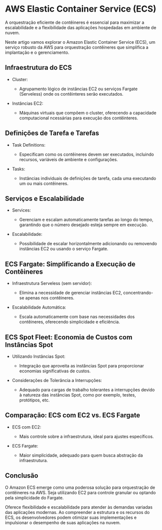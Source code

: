 # AWS Elastic Container Service (ECS)

A orquestração eficiente de contêineres é essencial para maximizar a escalabilidade e a flexibilidade das aplicações hospedadas em ambiente de nuvem. 

Neste artigo vamos explorar o Amazon Elastic Container Service (ECS), um serviço robusto da AWS para orquestração contêineres que simplifica a implantação e o gerenciamento.

## Infraestrutura do ECS

- Cluster:

  - Agrupamento lógico de instâncias EC2 ou serviços Fargate (Serveless) onde os contêinteres serão executados.

- Instâncias EC2:

  - Máquinas virtuais que compõem o cluster, oferecendo a capacidade computacional ncessárias para execução dos contêinteres.

## Definições de Tarefa e Tarefas

- Task Definitions:

  - Especificam como os contêineres devem ser executados, incluindo recursos, variáveis de ambiente e configurações.

- Tasks:

  - Instâncias individuais de definições de tarefa, cada uma executando um ou mais contêineres.

## Serviços e Escalabilidade

- Services:

  - Gerenciam e escalam automaticamente tarefas ao longo do tempo, garantindo que o número desejado esteja sempre em execução.

- Escalabilidade:

  - Possibilidade de escalar horizontalmente adicionando ou removendo instâncias EC2 ou usando o serviço Fargate.

## ECS Fargate: Simplificando a Execução de Contêineres

- Infraestrutura Serveless (sem servidor):

  - Elimina a necessidade de gerenciar instâncias EC2, concentrando-se apenas nos contêineres.

- Escalabilidade Automática:

  - Escala automaticamente com base nas necessidades dos contêineres, oferecendo simplicidade e eficiência.

## ECS Spot Fleet: Economia de Custos com Instâncias Spot

- Utilizando Instâncias Spot:

  - Integração que aproveita as instâncias Spot para proporcionar economias significativas de custos.

- Considerações de Tolerância a Interrupções:

  - Adequado para cargas de trabalho tolerantes a interrupções devido à natureza das instâncias Spot, como por exemplo, testes, protótipos, etc.

## Comparação: ECS com EC2 vs. ECS Fargate

- ECS com EC2:

  - Mais controle sobre a infraestrutura, ideal para ajustes específicos.

- ECS Fargate:

  - Maior simplicidade, adequado para quem busca abstração da infraestrutura.

## Conclusão

O Amazon ECS emerge como uma poderosa solução para orquestração de contêineres na AWS. Seja utilizando EC2 para controle granular ou optando pela simplicidade do Fargate.

Oferece flexibilidade e escalabilidade para atender às demandas variadas das aplicações modernas. Ao compreender a estrutura e os recursos do ECS, os desenvolvedores podem otimizar suas implementações e impulsionar o desempenho de suas aplicações na nuvem.
